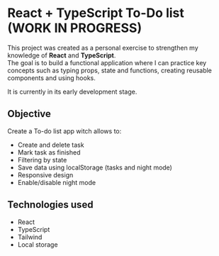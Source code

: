 # React + TypeScript To-Do list (WORK IN PROGRESS)

This project was created as a personal exercise to strengthen my knowledge of **React** and **TypeScript**.  
The goal is to build a functional application where I can practice key concepts such as typing props, state and functions, creating reusable components and using hooks.

It is currently in its early development stage.

## Objective

Create a To-do list app witch allows to:

- Create and delete task
- Mark task as finished
- Filtering by state
- Save data using localStorage (tasks and night mode)
- Responsive design
- Enable/disable night mode

## Technologies used

- React
- TypeScript
- Tailwind
- Local storage
